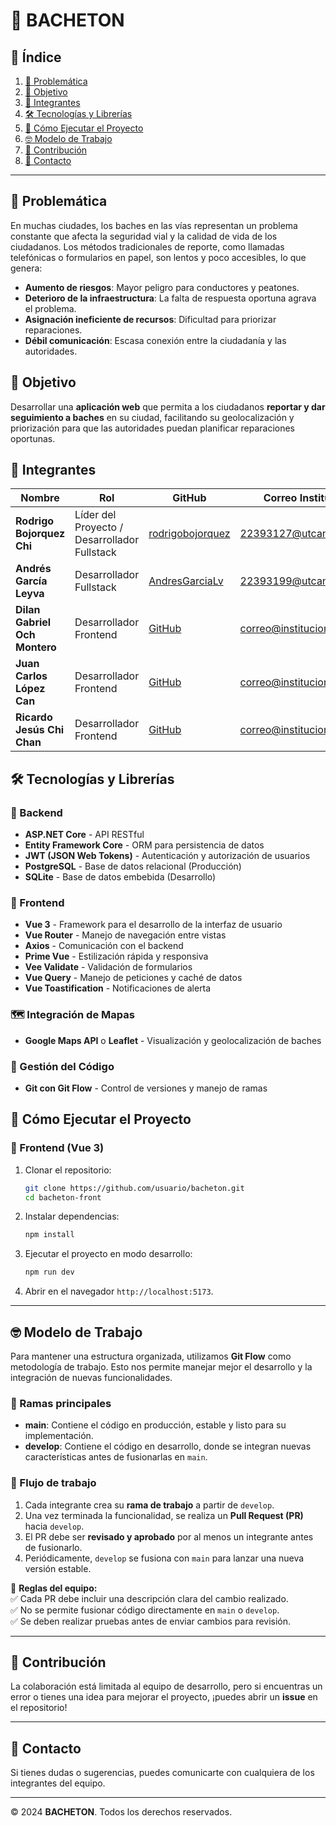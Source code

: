 # 🚗 BACHETON

## 📖 Índice

1. [📌 Problemática](#-problemática)
2. [🎯 Objetivo](#-objetivo)
3. [👥 Integrantes](#-integrantes)
4. [🛠 Tecnologías y Librerías](#-tecnologías-y-librerías)
5. [🚀 Cómo Ejecutar el Proyecto](#-cómo-ejecutar-el-proyecto)
6. [🤓 Modelo de Trabajo](#-modelo-de-trabajo)
7. [📢 Contribución](#-contribución)
8. [📧 Contacto](#-contacto)

---

## 📌 Problemática

En muchas ciudades, los baches en las vías representan un problema constante que afecta la seguridad vial y la calidad de vida de los ciudadanos. Los métodos tradicionales de reporte, como llamadas telefónicas o formularios en papel, son lentos y poco accesibles, lo que genera:

- **Aumento de riesgos**: Mayor peligro para conductores y peatones.
- **Deterioro de la infraestructura**: La falta de respuesta oportuna agrava el problema.
- **Asignación ineficiente de recursos**: Dificultad para priorizar reparaciones.
- **Débil comunicación**: Escasa conexión entre la ciudadanía y las autoridades.

## 🎯 Objetivo

Desarrollar una **aplicación web** que permita a los ciudadanos **reportar y dar seguimiento a baches** en su ciudad, facilitando su geolocalización y priorización para que las autoridades puedan planificar reparaciones oportunas.

## 👥 Integrantes

| Nombre | Rol | GitHub                                  | Correo Institucional     |  
|--------|-----|-----------------------------------------|--------------------------|  
| **Rodrigo Bojorquez Chi** | Líder del Proyecto / Desarrollador Fullstack | [rodrigobojorquez](https://github.com/rodrigoBojorquez) | 22393127@utcancun.edu.mx |  
| **Andrés García Leyva** | Desarrollador Fullstack | [AndresGarciaLv](https://github.com/AndresGarciaLv)           | 22393199@utcancun.edu.mx   |  
| **Dilan Gabriel Och Montero** | Desarrollador Frontend | [GitHub](https://github.com/)           | correo@institucion.edu   |  
| **Juan Carlos López Can** | Desarrollador Frontend | [GitHub](https://github.com/)           | correo@institucion.edu   |  
| **Ricardo Jesús Chi Chan** | Desarrollador Frontend | [GitHub](https://github.com/)           | correo@institucion.edu   |  

## 🛠 Tecnologías y Librerías

### 📌 Backend
- **ASP.NET Core** - API RESTful
- **Entity Framework Core** - ORM para persistencia de datos
- **JWT (JSON Web Tokens)** - Autenticación y autorización de usuarios
- **PostgreSQL** - Base de datos relacional (Producción)
- **SQLite** - Base de datos embebida (Desarrollo)

### 🎨 Frontend
- **Vue 3** - Framework para el desarrollo de la interfaz de usuario
- **Vue Router** - Manejo de navegación entre vistas
- **Axios** - Comunicación con el backend
- **Prime Vue** - Estilización rápida y responsiva
- **Vee Validate** - Validación de formularios
- **Vue Query** - Manejo de peticiones y caché de datos
- **Vue Toastification** - Notificaciones de alerta

### 🗺️ Integración de Mapas
- **Google Maps API** o **Leaflet** - Visualización y geolocalización de baches

### 📌 Gestión del Código
- **Git con Git Flow** - Control de versiones y manejo de ramas

## 🚀 Cómo Ejecutar el Proyecto

### 🎨 Frontend (Vue 3)

1. Clonar el repositorio:
   ```sh
   git clone https://github.com/usuario/bacheton.git
   cd bacheton-front
   ```

2. Instalar dependencias:
   ```sh
   npm install
   ```

3. Ejecutar el proyecto en modo desarrollo:
   ```sh
   npm run dev
   ```

4. Abrir en el navegador `http://localhost:5173`.

---

## 🤓 Modelo de Trabajo

Para mantener una estructura organizada, utilizamos **Git Flow** como metodología de trabajo. Esto nos permite manejar mejor el desarrollo y la integración de nuevas funcionalidades.

### 🔹 Ramas principales
- **main**: Contiene el código en producción, estable y listo para su implementación.
- **develop**: Contiene el código en desarrollo, donde se integran nuevas características antes de fusionarlas en `main`.

### 🔹 Flujo de trabajo
1. Cada integrante crea su **rama de trabajo** a partir de `develop`.
2. Una vez terminada la funcionalidad, se realiza un **Pull Request (PR)** hacia `develop`.
3. El PR debe ser **revisado y aprobado** por al menos un integrante antes de fusionarlo.
4. Periódicamente, `develop` se fusiona con `main` para lanzar una nueva versión estable.

📌 **Reglas del equipo:**  
✅ Cada PR debe incluir una descripción clara del cambio realizado.  
✅ No se permite fusionar código directamente en `main` o `develop`.  
✅ Se deben realizar pruebas antes de enviar cambios para revisión.

---

## 📢 Contribución
La colaboración está limitada al equipo de desarrollo, pero si encuentras un error o tienes una idea para mejorar el proyecto, ¡puedes abrir un **issue** en el repositorio!

---

## 📧 Contacto

Si tienes dudas o sugerencias, puedes comunicarte con cualquiera de los integrantes del equipo.

---

© 2024 **BACHETON**. Todos los derechos reservados.  